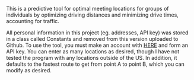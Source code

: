 This is a predictive tool for optimal meeting locations for groups of individuals by optimizing driving distances and minimizing drive times, accounting for traffic. 

All personal information in this project (eg. addresses, API key) was stored in a class called Constants and removed from this version uploaded to Github. To use the tool, you must make an account with [HERE]([url](https://www.here.com/)) and form an API key. You can enter as many locations as desired, though I have not tested the program with any locations outside of the US. In addition, it defaults to the fastest route to get from point A to point B, which you can modify as desired. 
